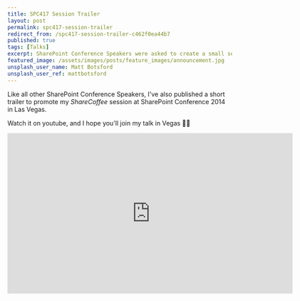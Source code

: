 ```yaml
---
title: SPC417 Session Trailer
layout: post
permalink: spc417-session-trailer
redirect_from: /spc417-session-trailer-c462f0ea44b7
published: true
tags: [Talks]
excerpt: SharePoint Conference Speakers were asked to create a small session trailer. I took that chance to create a trailer for my Session on ShareCoffee. Watch it NOW!
featured_image: /assets/images/posts/feature_images/announcement.jpg
unsplash_user_name: Matt Botsford
unsplash_user_ref: mattbotsford
---
```


Like all other SharePoint Conference Speakers, I've also published a short trailer to promote my *ShareCoffee* session at SharePoint Conference 2014 in Las Vegas.

Watch it on youtube, and I hope you'll join my talk in Vegas 🤘🏼

<iframe allow="accelerometer; autoplay; encrypted-media; gyroscope; picture-in-picture" allowfullscreen="" frameborder="0" height="360" src="https://www.youtube.com/embed/BAc4k-BWYn0?feature=oembed" width="640"></iframe>
